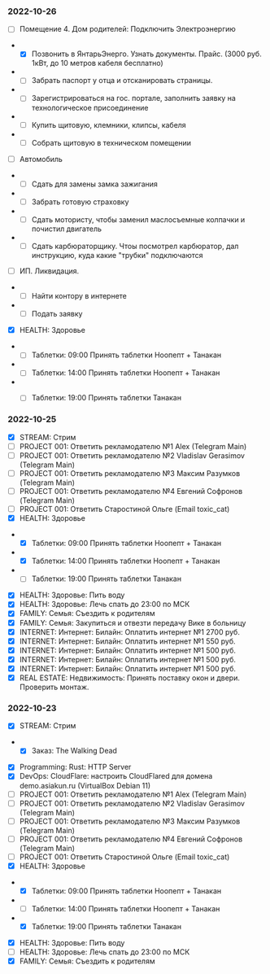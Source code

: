### 2022-10-26

- [ ] Помещение 4. Дом родителей: Подключить Электроэнергию
- - [x] Позвонить в ЯнтарьЭнерго. Узнать документы. Прайс. (3000 руб. 1кВт, до 10 метров кабеля бесплатно)
- - [ ] Забрать паспорт у отца и отсканировать страницы. 
- - [ ] Зарегистрироваться на гос. портале, заполнить заявку на технологическое присоединение
- - [ ] Купить щитовую, клемники, клипсы, кабеля
- - [ ] Собрать щитовую в техническом помещении
- [ ] Автомобиль
- - [ ] Сдать для замены замка зажигания 
- - [ ] Забрать готовую страховку
- - [ ] Сдать мотористу, чтобы заменил маслосъемные колпачки и почистил двигатель
- - [ ] Сдать карбюраторщику. Чтоы посмотрел карбюратор, дал инструкцию, куда какие "трубки" подключаются
- [ ] ИП. Ликвидация.
- - [ ] Найти контору в интернете
- - [ ] Подать заявку 
- [x] HEALTH: Здоровье
- - [ ] Таблетки: 09:00 Принять таблетки Ноопепт + Танакан
- - [ ] Таблетки: 14:00 Принять таблетки Ноопепт + Танакан
- - [ ] Таблетки: 19:00 Принять таблетки Танакан


### 2022-10-25

- [x] STREAM: Стрим
- [ ] PROJECT 001: Ответить рекламодателю №1 Alex (Telegram Main)
- [ ] PROJECT 001: Ответить рекламодателю №2 Vladislav Gerasimov (Telegram Main)
- [ ] PROJECT 001: Ответить рекламодателю №3 Максим Разумков (Telegram Main)
- [ ] PROJECT 001: Ответить рекламодателю №4 Евгений Софронов (Telegram Main)
- [ ] PROJECT 001: Ответить Старостиной Ольге (Email toxic_cat)
- [x] HEALTH: Здоровье
- - [x] Таблетки: 09:00 Принять таблетки Ноопепт + Танакан
- - [x] Таблетки: 14:00 Принять таблетки Ноопепт + Танакан
- - [ ] Таблетки: 19:00 Принять таблетки Танакан
- [x] HEALTH: Здоровье: Пить воду
- [x] HEALTH: Здоровье: Лечь спать до 23:00 по МСК
- [x] FAMILY: Семья: Съездить к родителям
- [x] FAMILY: Семья: Закупиться и отвезти передачу Вике в больницу
- [x] INTERNET: Интернет: Билайн: Оплатить интернет №1 2700 руб.
- [x] INTERNET: Интернет: Билайн: Оплатить интернет №1 550 руб.
- [x] INTERNET: Интернет: Билайн: Оплатить интернет №1 500 руб.
- [x] INTERNET: Интернет: Билайн: Оплатить интернет №1 500 руб.
- [x] INTERNET: Интернет: Билайн: Оплатить интернет №1 500 руб.
- [x] REAL ESTATE: Недвижимость: Принять поставку окон и двери. Проверить монтаж.

### 2022-10-23

- [x] STREAM: Стрим
- - [x] Заказ: The Walking Dead
- [x] Programming: Rust: HTTP Server
- [x] DevOps: CloudFlare: настроить CloudFlared для домена demo.asiakun.ru (VirtualBox Debian 11)
- [ ] PROJECT 001: Ответить рекламодателю №1 Alex (Telegram Main)
- [ ] PROJECT 001: Ответить рекламодателю №2 Vladislav Gerasimov (Telegram Main)
- [ ] PROJECT 001: Ответить рекламодателю №3 Максим Разумков (Telegram Main)
- [ ] PROJECT 001: Ответить рекламодателю №4 Евгений Софронов (Telegram Main)
- [ ] PROJECT 001: Ответить Старостиной Ольге (Email toxic_cat)
- [x] HEALTH: Здоровье
- - [x] Таблетки: 09:00 Принять таблетки Ноопепт + Танакан
- - [ ] Таблетки: 14:00 Принять таблетки Ноопепт + Танакан
- - [x] Таблетки: 19:00 Принять таблетки Танакан
- [x] HEALTH: Здоровье: Пить воду
- [ ] HEALTH: Здоровье: Лечь спать до 23:00 по МСК
- [x] FAMILY: Семья: Съездить к родителям
